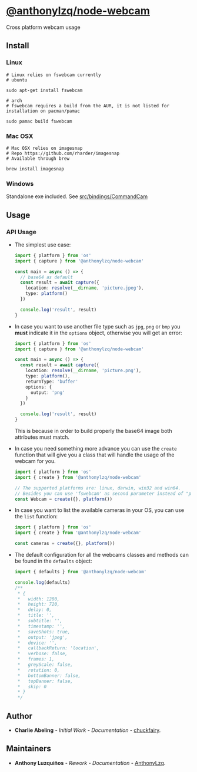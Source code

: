 # [@anthonylzq/node-webcam](https://github.com/AnthonyLzq/node-webcam)

Cross platform webcam usage

## Install

### Linux

```
# Linux relies on fswebcam currently
# ubuntu

sudo apt-get install fswebcam

# arch
# fswebcam requires a build from the AUR, it is not listed for installation on pacman/pamac

sudo pamac build fswebcam
```

### Mac OSX

```
# Mac OSX relies on imagesnap
# Repo https://github.com/rharder/imagesnap
# Available through brew

brew install imagesnap
```

### Windows

Standalone exe included. See [src/bindings/CommandCam](https://github.com/chuckfairy/node-webcam/tree/master/src/bindings/CommandCam)

## Usage

### API Usage

- The simplest use case:

  ```ts
  import { platform } from 'os'
  import { capture } from '@anthonylzq/node-webcam'

  const main = async () => {
    // base64 as default
    const result = await capture({
      location: resolve(__dirname, 'picture.jpeg'),
      type: platform()
    })

    console.log('result', result)
  }
  ```

- In case you want to use another file type such as `jpg`, `png` or `bmp` you **must** indicate it in the `options` object, otherwise you will get an error:

  ```ts
  import { platform } from 'os'
  import { capture } from '@anthonylzq/node-webcam'

  const main = async () => {
    const result = await capture({
      location: resolve(__dirname, 'picture.png'),
      type: platform(),
      returnType: 'buffer'
      options: {
        output: 'png'
      }
    })

    console.log('result', result)
  }
  ```

  This is because in order to build properly the base64 image both attributes must match.

- In case you need something more advance you can use the `create` function that will give you a class that will handle the usage of the webcam for you.

  ```ts
  import { platform } from 'os'
  import { create } from '@anthonylzq/node-webcam'

  // The supported platforms are: linux, darwin, win32 and win64.
  // Besides you can use 'fswebcam' as second parameter instead of "platform()"
  const Webcam = create({}, platform())
  ```

- In case you want to list the available cameras in your OS, you can use the `list` function:

  ```ts
  import { platform } from 'os'
  import { create } from '@anthonylzq/node-webcam'

  const cameras = create({}, platform())
  ```

- The default configuration for all the webcams classes and methods can be found in the `defaults` object:

  ```ts
  import { defaults } from '@anthonylzq/node-webcam'

  console.log(defaults)
  /**
   * {
   *   width: 1280,
   *   height: 720,
   *   delay: 0,
   *   title: '',
   *   subtitle: '',
   *   timestamp: '',
   *   saveShots: true,
   *   output: 'jpeg',
   *   device: '',
   *   callbackReturn: 'location',
   *   verbose: false,
   *   frames: 1,
   *   greyScale: false,
   *   rotation: 0,
   *   bottomBanner: false,
   *   topBanner: false,
   *   skip: 0
   * }
   */
  ```

## Author

- **Charlie Abeling** - _Initial Work_ - _Documentation_ - [chuckfairy](https://github.com/chuckfairy).

## Maintainers

- **Anthony Luzquiños** - _Rework_ - _Documentation_ - [AnthonyLzq](https://github.com/AnthonyLzq).

<!-- ## Contributors

- **Andree Anchi** - _Bug reports_ - [andreewaD](https://github.com/andreewD). -->